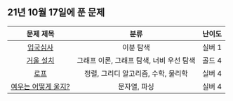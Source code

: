 ## 21년 10월 17일에 푼 문제


|문제 제목|분류|난이도|
|:---:|:---:|:---:|
|[입국심사](https://www.acmicpc.net/problem/3079)|이분 탐색|실버 1|
|[거울 설치](https://www.acmicpc.net/problem/2151)|그래프 이론, 그래프 탐색, 너비 우선 탐색|골드 4|
|[로프](https://www.acmicpc.net/problem/2217)|정렬, 그리디 알고리즘, 수학, 물리학|실버 4|
|[여우는 어떻게 울지?](https://www.acmicpc.net/problem/9536)|문자열, 파싱|실버 4|
